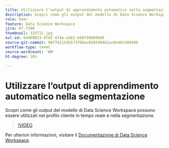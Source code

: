 ```yaml
---
title: Utilizzare l’output di apprendimento automatico nella segmentazione
description: Scopri come gli output del modello di Data Science Workspace possono essere utilizzati nel profilo cliente in tempo reale e nella segmentazione.
role: User
feature: Data Science Workspace
jira: KT-7296
thumbnail: 333711.jpg
exl-id: 9a909023-47d2-474a-a562-b60799094b89
source-git-commit: 90f7621536573f60ac6585404b1ac0e49cb08496
workflow-type: tm+mt
source-wordcount: '60'
ht-degree: 10%

---
```


# Utilizzare l’output di apprendimento automatico nella segmentazione

Scopri come gli output del modello di Data Science Workspace possono essere utilizzati nel profilo cliente in tempo reale e nella segmentazione.

>[!VIDEO](https://video.tv.adobe.com/v/333711)

Per ulteriori informazioni, visitare il [Documentazione di Data Science Workspace](https://experienceleague.adobe.com/docs/experience-platform/data-science-workspace/home.html?lang=it).
